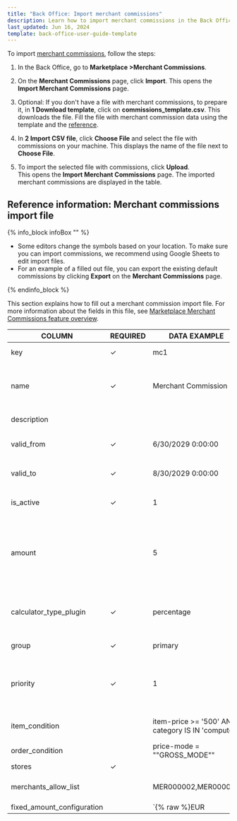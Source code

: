 ```yaml
---
title: "Back Office: Import merchant commissions"
description: Learn how to import merchant commissions in the Back Office
last_updated: Jun 16, 2024
template: back-office-user-guide-template
---
```


To import [merchant commissions](/docs/pbc/all/merchant-management/202407.0/marketplace/marketplace-merchant-commission-feature-overview.html), follow the steps:

1. In the Back Office, go to **Marketplace&nbsp;<span aria-label="and then">></span>Merchant Commissions**.
2. On the **Merchant Commissions** page, click **Import**.
  This opens the **Import Merchant Commissions** page.
3. Optional: If you don't have a file with merchant commissions, to prepare it, in **1 Download template**, click on **commissions_template.csv**.
  This downloads the file. Fill the file with merchant commission data using the template and the [reference](#reference-information-Merchant-commissions-import-file).

4. In **2 Import CSV file**, click **Choose File** and select the file with commissions on your machine.
  This displays the name of the file next to **Choose File**.

5. To import the selected file with commissions, click **Upload**.  
  This opens the **Import Merchant Commissions** page. The imported merchant commissions are displayed in the table.

## Reference information: Merchant commissions import file

{% info_block infoBox "" %}

* Some editors change the symbols based on your location. To make sure you can import commissions, we recommend using Google Sheets to edit import files.
* For an example of a filled out file, you can export the existing default commissions by clicking **Export** on the **Merchant Commissions** page.


{% endinfo_block %}

This section explains how to fill out a merchant commission import file. For more information about the fields in this file, see [Marketplace Merchant Commissions feature overview](/docs/pbc/all/merchant-management/202407.0/marketplace/marketplace-merchant-commission-feature-overview.html).

| COLUMN                        | REQUIRED | DATA EXAMPLE                                      | DATA EXPLANATION                                |
|-------------------------------|----------|---------------------------------------------------|-------------------------------------------------|
| key                           | ✓        | mc1                                               | Unique identifier of the merchant commission.          |
| name                          | ✓        | Merchant Commission 1                             | Name of the merchant commission. Accepted length: from 1 to 255 characters. Must be unqiue               |
| description                   |          |                                                   | Description of the merchant commission.         |
| valid_from                    |     ✓     | 6/30/2029 0:00:00                                       | Start date of the merchant commission validity in UTC. |
| valid_to                      |    ✓      | 8/30/2029 0:00:00                                     | End date of the merchant commission validity in UTC.   |
| is_active                     | ✓          | 1                                                 | Defines if the merchant commission is active(1) or inactive(0).   |
| amount                        |             | 5                                                 | Commission in percentage. Accepts decimals—for example, `10.99` would mean 10.99%. If `calculator_type_plugin` is set to `fixed`, `amount` must be `0`.               |
| calculator_type_plugin        | ✓         | percentage                                        | Defines how commission is calculated. By default, accepts `percentage` and `fixed`.             |
| group | ✓         | primary                                           |  Can be `primary` or `secondary`.         |
| priority                      | ✓            | 1                                                 |  Defines which commission to apply within a group. Priority is defined in an ascending order starting from one.            |
| item_condition                |          | item-price >= '500' AND category IS IN 'computer' | Condition for the item. `500` refers to 500$ in this case.                       |
| order_condition               |           | price-mode = ""GROSS_MODE""                     | Condition for the order.                        |
| stores | ✓ |  | AT,DE  | Defines the stores to apply the commission in. accepts multipe values. |
| merchants_allow_list   |   |  MER000002,MER000006  |  One or more merchants to apply the commission to. |
| fixed_amount_configuration |  |  `{% raw %}EUR|0.5|0.5,CHF|0.5|0.5{% endraw %}` |   Defines fixed amount commission configuration in case a fixed commission needs to be applied to each item in the order. Format: `CURRENCY|GROSS AMOUNT|NET AMOUNT`. `0.5` refers to 50 cents in this example. |
